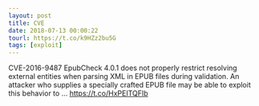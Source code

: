 ```yaml
---
layout: post
title: CVE
date: 2018-07-13 00:00:22
tourl: https://t.co/k9HZz2bu5G
tags: [exploit]
---
```

CVE-2016-9487 EpubCheck 4.0.1 does not properly restrict resolving external entities when parsing XML in EPUB files during validation. An attacker who supplies a specially crafted EPUB file may be able to exploit this behavior to ... https://t.co/HxPEITQFIb